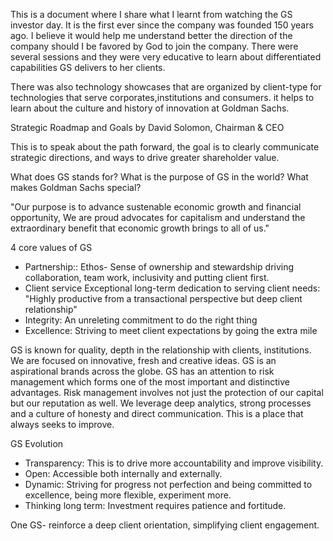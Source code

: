 This is a document where I share what I learnt from watching the GS investor day. It is the first ever since the company was founded 150 years ago. I believe it would help me understand better the direction of the company should I be favored by God to join the company. There were several sessions and they were very educative to learn about differentiated capabilities GS delivers to her clients. 

There was also technology showcases that are organized by client-type for technologies that serve corporates,institutions and consumers. it helps to learn about the culture and history of innovation at Goldman Sachs.

Strategic Roadmap and Goals by David Solomon, Chairman & CEO

This is to speak about the path forward, the goal is to clearly communicate strategic directions, and ways to drive greater shareholder value. 

What does GS stands for? What is the purpose of GS in the world? What makes Goldman Sachs special? 

"Our purpose is to advance sustenable economic growth and financial opportunity, We are proud advocates for capitalism and understand the extraordinary benefit that economic growth brings to all of us."

4 core values of GS
* Partnership:: Ethos- Sense of ownership and stewardship driving collaboration, team work, inclusivity and putting client first.
* Client service
Exceptional long-term dedication to serving client needs: "Highly productive from a transactional perspective but deep client relationship"
* Integrity: An unreleting commitment to do the right thing
* Excellence: Striving to meet client expectations by going the extra mile

GS is known for quality, depth in the relationship with clients, institutions. We are focused on innovative, fresh and creative ideas. GS is an aspirational brands across the globe. GS has an attention to risk management which forms one of the most important and distinctive advantages. Risk management involves not just the protection of our capital but our reputation as well. We leverage deep analytics, strong processes and a culture of honesty and direct communication. This is a place that always seeks to improve.

GS Evolution

* Transparency: This is to drive more accountability and improve visibility.
* Open: Accessible both internally and externally.
* Dynamic: Striving for progress not perfection and being committed to excellence, being more flexible, experiment more.
* Thinking long term: Investment requires patience and fortitude.


One GS- reinforce a deep client orientation, simplifying client engagement.